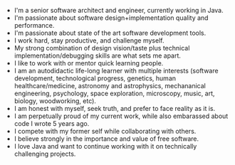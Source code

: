 <ul>
   <li>I'm a senior software architect and engineer, currently working in Java.</li>
   <li>I'm passionate about software design+implementation quality and performance.</li>
   <li>I'm passionate about state of the art software development tools.</li>
   <li>I work hard, stay productive, and challenge myself.</li>
   <li>My strong combination of design vision/taste plus technical implementation/debugging skills are what sets me apart.</li>
   <li>I like to work with or mentor quick learning people.</li>
   <li>I am an autodidactic life-long learner with multiple interests
   (software development, technological progress, genetics, human healthcare/medicine,
    astronomy and astrophysics, mechananical engineering, psychology, space exploration,
    microscopy, music, art, biology, woodworking, etc).</li>
   <li>I am honest with myself, seek truth, and prefer to face reality as it is.</li>
   <li>I am perpetually proud of my current work, while also embarassed about code I wrote 5 years ago.</li>
   <li>I compete with my former self while collaborating with others.</li>
   <li>I believe strongly in the importance and value of free software.</li>
   <li>I love Java and want to continue working with it on technically challenging projects.</li>
</ul>
